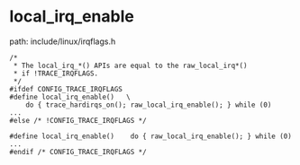 local_irq_enable
========================================

path: include/linux/irqflags.h
```
/*
 * The local_irq_*() APIs are equal to the raw_local_irq*()
 * if !TRACE_IRQFLAGS.
 */
#ifdef CONFIG_TRACE_IRQFLAGS
#define local_irq_enable()   \
    do { trace_hardirqs_on(); raw_local_irq_enable(); } while (0)
...
#else /* !CONFIG_TRACE_IRQFLAGS */

#define local_irq_enable()    do { raw_local_irq_enable(); } while (0)
...
#endif /* CONFIG_TRACE_IRQFLAGS */
```